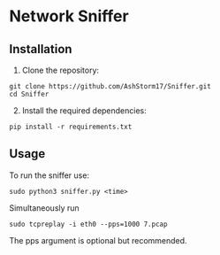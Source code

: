 # Network Sniffer
## Installation
1. Clone the repository:
```
git clone https://github.com/AshStorm17/Sniffer.git
cd Sniffer
```

2. Install the required dependencies:
```
pip install -r requirements.txt
```

## Usage
To run the sniffer use:
```
sudo python3 sniffer.py <time>
```
Simultaneously run
```
sudo tcpreplay -i eth0 --pps=1000 7.pcap
```
The pps argument is optional but recommended.